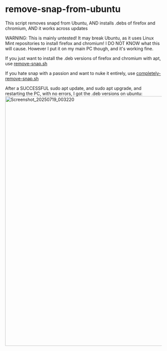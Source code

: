 # remove-snap-from-ubuntu
This script removes snapd from Ubuntu, AND installs .debs of firefox and chromium, AND it works across updates

WARNING: This is mainly untested! It may break Ubuntu, as it uses Linux Mint repositories to install firefox and chromium! I DO NOT KNOW what this will cause. However I put it on my main PC though, and it's working fine.

If you just want to install the .deb versions of firefox and chromium with apt, use [remove-snap.sh](https://github.com/PhoenixStormJr/remove-snap-from-ubuntu/blob/main/remove-snap.sh)

If you hate snap with a passion and want to nuke it entirely, use [completely-remove-snap.sh](https://github.com/PhoenixStormJr/remove-snap-from-ubuntu/blob/main/completely-remove-snap.sh)

After a SUCCESSFUL sudo apt update, and sudo apt upgrade, and restarting the PC, with no errors, I got the .deb versions on ubuntu:
<img width="1280" height="800" alt="Screenshot_20250719_003220" src="https://github.com/user-attachments/assets/b4b5670d-aa48-435a-9c1b-c18d0b916301" />

